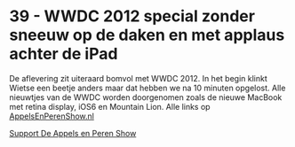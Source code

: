 # 39 - WWDC 2012 special zonder sneeuw op de daken en met applaus achter de iPad

<p>De aflevering zit uiteraard bomvol met WWDC 2012. In het begin klinkt Wietse een beetje anders maar dat hebben we na 10 minuten opgelost. Alle nieuwtjes van de WWDC worden doorgenomen zoals de nieuwe MacBook met retina display, iOS6 en Mountain Lion. Alle links op <a href="http://www.appelsenperenshow.nl/aflevering/2012/6/13/39-wwdc-2012-special-zonder-sneeuw-op-de-daken-en-met-applau.html">AppelsEnPerenShow.nl</a></p><p><a href="https://www.patreon.com/appelsenperenshow" rel="payment">Support De Appels en Peren Show</a></p>